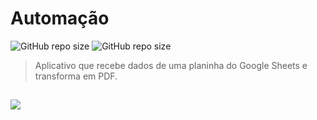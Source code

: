 # Automação

![GitHub repo size](https://img.shields.io/github/last-commit/davimcostaa/PDF-Generator?style=for-the-badge)
![GitHub repo size](https://img.shields.io/github/languages/count/davimcostaa/PDF-Generator?color=light%20green&style=for-the-badge)

> Aplicativo que recebe dados de uma planinha do Google Sheets e transforma em PDF.

##
<img src="https://img.shields.io/badge/Python-14354C?style=for-the-badge&logo=python&logoColor=white" />
